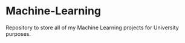 # Machine-Learning
Repository to store all of my Machine Learning projects for University purposes.
